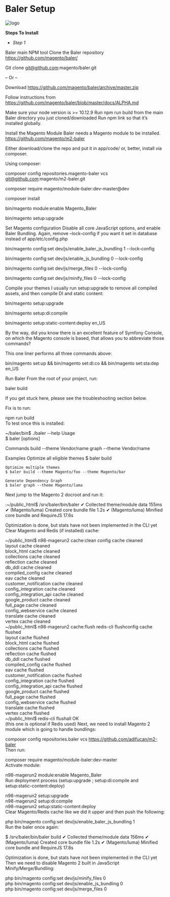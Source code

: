 # Baler Setup


![logo](https://docsify.js.org/_media/icon.svg ':size=50x100')


**Steps To Install**

 - *Step 1*
 
Baler main NPM tool
Clone the Baler repository https://github.com/magento/baler/

 

Git clone git@github.com:magento/baler.git

– Or –

Download https://github.com/magento/baler/archive/master.zip

Follow instructions from https://github.com/magento/baler/blob/master/docs/ALPHA.md

Make sure your node version is >= 10.12.9
Run npm run build from the main Baler directory you just cloned/downloaded
Run npm link so that it’s installed globally.

Install the Magento Module
Baler needs a Magento module to be installed. https://github.com/magento/m2-baler

Either download/clone the repo and put it in app/code/ or, better, install via composer.

 

Using composer:

composer config repositories.magento-baler vcs git@github.com:magento/m2-baler.git

composer require magento/module-baler:dev-master@dev

composer install

 

bin/magento module:enable Magento_Baler

bin/magento setup:upgrade


 

Set Magento configuration
Disable all core JavaScript options, and enable Baler Bundling. Again, remove –lock-config if you want it set in database instead of app/etc/config.php


bin/magento config:set dev/js/enable_baler_js_bundling 1 --lock-config

bin/magento config:set dev/js/enable_js_bundling 0 --lock-config

bin/magento config:set dev/js/merge_files 0 --lock-config

bin/magento config:set dev/js/minify_files 0 --lock-config


 

Compile your themes
I usually run setup:upgrade to remove all compiled assets, and then compile DI and static content:


bin/magento setup:upgrade

bin/magento setup:di:compile

bin/magento setup:static-content:deploy en_US


By the way, did you know there is an excellent feature of Symfony Console, on which the Magento console is based, that allows you to abbreviate those commands?

This one liner performs all three commands above:

bin/magento set:up && bin/magento set:di:co && bin/magento set:sta:dep en_US

 

Run Baler
From the root of your project, run:

baler build

If you get stuck here, please see the troubleshooting section below.


Fix is to run:

npm run build  
To test once this is installed:

~/baler/bin$ ./baler --help
Usage  
  $ baler <command> [options]

  Commands
    build --theme Vendor/name
    graph --theme Vendor/name

  Examples
    Optimize all eligible themes
    $ baler build

    Optimize multiple themes
    $ baler build --theme Magento/foo --theme Magento/bar

    Generate Dependency Graph
    $ baler graph --theme Magento/luma
Next jump to the Magento 2 docroot and run it:

:~/public_html$ /srv/baler/bin/baler 
✔ Collected theme/module data 155ms
✔ (Magento/luma) Created core bundle file 1.2s
✔ (Magento/luma) Minified core bundle and RequireJS 17.6s

Optimization is done, but stats have not been implemented in the CLI yet  
Clear Magento and Redis (if installed) cache:

~/public_html$ n98-magerun2 cache:clean
config cache cleaned  
layout cache cleaned  
block_html cache cleaned  
collections cache cleaned  
reflection cache cleaned  
db_ddl cache cleaned  
compiled_config cache cleaned  
eav cache cleaned  
customer_notification cache cleaned  
config_integration cache cleaned  
config_integration_api cache cleaned  
google_product cache cleaned  
full_page cache cleaned  
config_webservice cache cleaned  
translate cache cleaned  
vertex cache cleaned  
~/public_html$ n98-magerun2 cache:flush
redis-cli flushconfig cache flushed  
layout cache flushed  
block_html cache flushed  
collections cache flushed  
reflection cache flushed  
db_ddl cache flushed  
compiled_config cache flushed  
eav cache flushed  
customer_notification cache flushed  
config_integration cache flushed  
config_integration_api cache flushed  
google_product cache flushed  
full_page cache flushed  
config_webservice cache flushed  
translate cache flushed  
vertex cache flushed  
~/public_html$ redis-cli flushall
OK  
(this one is optional if Redis used)
Next, we need to install Magento 2 module which is going to handle bundlings:

composer config repositories.baler vcs https://github.com/adifucan/m2-baler  
Then run:

composer require magento/module-baler:dev-master  
Activate module:

n98-magerun2 module:enable Magento_Baler  
Run deployment process (setup:upgrade ; setup:di:compile and setup:static-content:deploy)

n98-magerun2 setup:upgrade  
n98-magerun2 setup:di:compile  
n98-magerun2 setup:static-content:deploy  
Clear Magento/Redis cache like we did it upper and then push the following:

php bin/magento config:set dev/js/enable_baler_js_bundling 1  
Run the baler once again:

$ /srv/baler/bin/baler build 
✔ Collected theme/module data 156ms
✔ (Magento/luma) Created core bundle file 1.2s
✔ (Magento/luma) Minified core bundle and RequireJS 17.8s

Optimization is done, but stats have not been implemented in the CLI yet  
Then we need to disable Magento 2 built in JavaScript Minify/Merge/Bundling:

php bin/magento config:set dev/js/minify_files 0  
php bin/magento config:set dev/js/enable_js_bundling 0  
php bin/magento config:set dev/js/merge_files 0  
 